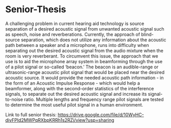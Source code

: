 # Senior-Thesis
A challenging problem in current hearing aid technology is source separation of a desired acoustic signal from unwanted acoustic signal such as speech, noise and reverberations. Currently, the approach of blind-source separation, which does not utilize any information about the acoustic path between a speaker and a microphone, runs into difficulty when separating out the desired acoustic signal from the audio mixture when the room is very reverberant. To circumvent this issue, the approach that we use is to aid the microphone array system in beamforming through the use of a pilot signal or so-called ‘beacon.’ The beacon is an audible-range or ultrasonic-range acoustic pilot signal that would be placed near the desired acoustic source. It would provide the needed acoustic path information - in the form of an Acoustic Impulse Response - which would help a beamformer, along with the second-order statistics of the interference signals, to separate out the desired acoustic signal and increase its signal-to-noise ratio. Multiple lengths and frequency range pilot signals are tested to determine the most useful pilot signal in a human environment.

Link to full senior thesis:
https://drive.google.com/file/d/10WyHC-divFPId2MWPqRXbpKRRh1s2RZj/view?usp=sharing
